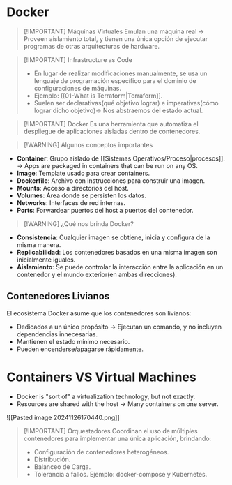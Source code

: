 # Docker

> [!IMPORTANT] Máquinas Virtuales
> Emulan una máquina real -> Proveen aislamiento total, y tienen una única opción de ejecutar programas de otras arquitecturas de hardware.


> [!IMPORTANT] Infrastructure as Code
> - En lugar de realizar modificaciones manualmente, se usa un lenguaje de programación específico para el dominio de configuraciones de máquinas.
> - Ejemplo: [[01-What is Terraform|Terraform]].
> - Suelen ser declarativas(qué objetivo lograr) e imperativas(cómo lograr dicho objetivo)-> Nos abstraemos del estado actual.



> [!IMPORTANT] Docker
> Es una herramienta que automatiza el despliegue de aplicaciones aisladas dentro de contenedores.


> [!WARNING] Algunos conceptos importantes
- **Container**: Grupo aislado de [[Sistemas Operativos/Proceso|procesos]]. -> Apps are packaged in containers that can be run on any OS.
- **Image**: Template usado para crear containers.
- **Dockerfile**: Archivo con instrucciones para construir una imagen.
- **Mounts**: Acceso a directorios del host.
- **Volumes**: Área donde se persisten los datos.
- **Networks**: Interfaces de red internas.
- **Ports**: Forwardear puertos del host a puertos del contenedor.

> [!WARNING] ¿Qué nos brinda Docker?
> 
- **Consistencia**: Cualquier imagen se obtiene, inicia y configura de la misma manera.
- **Replicabilidad**: Los contenedores basados en una misma imagen son inicialmente iguales.
- **Aislamiento**: Se puede controlar la interacción entre la aplicación en un contenedor y el mundo exterior(en ambas direcciones).

## Contenedores Livianos
El ecosistema Docker asume que los contenedores son livianos:
- Dedicados a un único propósito -> Ejecutan un comando, y no incluyen dependencias innecesarias.
- Mantienen el estado mínimo necesario.
- Pueden encenderse/apagarse rápidamente.

# Containers VS Virtual Machines
- Docker is "sort of" a virtualization technology, but not exactly.
- Resources are shared with the host -> Many containers on one server.

![[Pasted image 20241126170440.png]]


> [!IMPORTANT] Orquestadores
> Coordinan el uso de múltiples contenedores para implementar una única aplicación, brindando:
> - Configuración de contenedores heterogéneos.
> - Distribución.
> - Balanceo de Carga.
> - Tolerancia a fallos.
> Ejemplo: docker-compose y Kubernetes.

